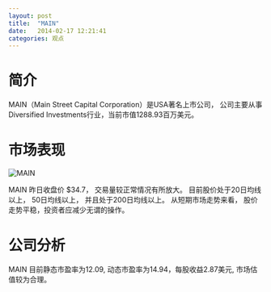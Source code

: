 ```yaml
---
layout: post
title:  "MAIN"
date:   2014-02-17 12:21:41
categories: 观点
---
```


# 简介
MAIN（Main Street Capital Corporation）是USA著名上市公司，
公司主要从事Diversified Investments行业，当前市值1288.93百万美元。

# 市场表现

![MAIN](http://finviz.com/chart.ashx?t=MAIN&ty=c&ta=1&p=d&s=l)

MAIN 昨日收盘价 $34.7，
交易量较正常情况有所放大。
目前股价处于20日均线以上，
50日均线以上，
并且处于200日均线以上。
从短期市场走势来看，
股价走势平稳，投资者应减少无谓的操作。

# 公司分析
MAIN 目前静态市盈率为12.09, 动态市盈率为14.94，每股收益2.87美元,
市场估值较为合理。
